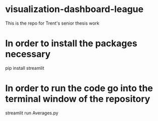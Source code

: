 # visualization-dashboard-league
This is the repo for Trent's senior thesis work 

# In order to install the packages necessary
pip install streamlit

# In order to run the code go into the terminal window of the repository
streamlit run Averages.py
